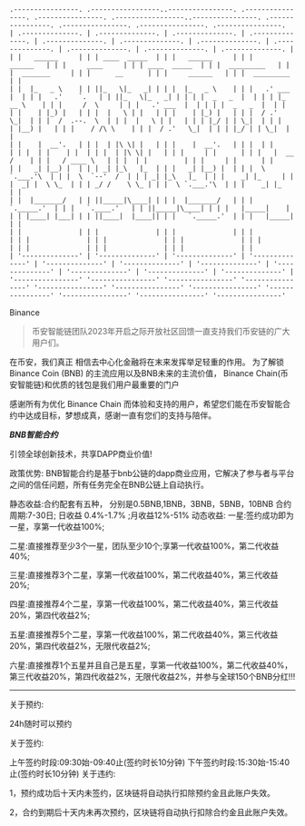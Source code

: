 ````
.----------------. .-----------------..----------------. .----------------. .----------------. .-----------------..----------------. .----------------. .----------------. .----------------. .----------------.
| .--------------. | .--------------. | .--------------. | .--------------. | .--------------. | .--------------. | .--------------. | .--------------. | .--------------. | .--------------. | .--------------. |
| |   ______     | | | ____  _____  | | |   ______     | | |     ______   | | |     ____     | | | ____  _____  | | |  _________   | | |  _______     | | |      __      | | |     ______   | | |  _________   | |
| |  |_   _ \    | | ||_   \|_   _| | | |  |_   _ \    | | |   .' ___  |  | | |   .'    `.   | | ||_   \|_   _| | | | |  _   _  |  | | | |_   __ \    | | |     /  \     | | |   .' ___  |  | | | |  _   _  |  | |
| |    | |_) |   | | |  |   \ | |   | | |    | |_) |   | | |  / .'   \_|  | | |  /  .--.  \  | | |  |   \ | |   | | | |_/ | | \_|  | | |   | |__) |   | | |    / /\ \    | | |  / .'   \_|  | | | |_/ | | \_|  | |
| |    |  __'.   | | |  | |\ \| |   | | |    |  __'.   | | |  | |         | | |  | |    | |  | | |  | |\ \| |   | | |     | |      | | |   |  __ /    | | |   / ____ \   | | |  | |         | | |     | |      | |
| |   _| |__) |  | | | _| |_\   |_  | | |   _| |__) |  | | |  \ `.___.'\  | | |  \  `--'  /  | | | _| |_\   |_  | | |    _| |_     | | |  _| |  \ \_  | | | _/ /    \ \_ | | |  \ `.___.'\  | | |    _| |_     | |
| |  |_______/   | | ||_____|\____| | | |  |_______/   | | |   `._____.'  | | |   `.____.'   | | ||_____|\____| | | |   |_____|    | | | |____| |___| | | ||____|  |____|| | |   `._____.'  | | |   |_____|    | |
| |              | | |              | | |              | | |              | | |              | | |              | | |              | | |              | | |              | | |              | | |              | |
| '--------------' | '--------------' | '--------------' | '--------------' | '--------------' | '--------------' | '--------------' | '--------------' | '--------------' | '--------------' | '--------------' |
'----------------' '----------------' '----------------' '----------------' '----------------' '----------------' '----------------' '----------------' '----------------' '----------------' '----------------'
````


Binance

> 币安智能链团队2023年开启之际开放社区回馈一直支持我们币安链的广大用户们。

在币安，我们真正
相信去中心化金融将在末来发挥举足轻重的作用。
为了解锁 Binance Coin (BNB) 的主流应用以及BNB未来的主流价值，
Binance Chain(币安智能链)和优质的钱包是我们用户最重要的门户

感谢所有为优化 Binance Chain 而体验和支持的用户，希望您们能在币安智能合约中达成目标，梦想成真，感谢一直有您们的支持与陪伴。


******_BNB智能合约_******

引领全球创新技术，共享DAPP商业价值!

政策优势:
BNB智能合约是基于bnb公链的dapp商业应用，它解决了参与者与平台之间的信任问题，所有任务完全在BNB公链上自动执行。

静态收益:合约配套有五种，
分别是0.5BNB,1BNB，3BNB，5BNB，10BNB
合约周期:7-30日;
日收益 0.4%-1.7% ;月收益12%-51%
动态收益:
一星:签约成功即为一星，享第一代收益100%;

二星:直接推荐至少3个一星，团队至少10个;享第一代收益100%，第二代收益40%;

三星:直接推荐3个二星，享第一代收益100%，第二代收益40%，第三代收益20%;

四星:直接推荐4个二星，享第一代收益100%，第二代收益40%，第三代收益20%，第四代收益2%;

五星:直接推荐5个二星，享第一代收益100%，第二代收益40%，第三代收益20%，第四代收益2%，无限代收益2%;

六星:直接推荐1个五星并且自己是五星，享第一代收益100%，第二代收益40%，第三代收益20%，第四代收益2%，无限代收益2%，并参与全球150个BNB分红!!!

----
关于预约:

24h随时可以预约

关于签约:

上午签约时段:09:30始-09:40止(签约时长10分钟)
下午签约时段:15:30始-15:40止(签约时长10分钟)
关于违约:

1，预约成功后十天内未签约，区块链将自动执行扣除预约金且此账户失效。

2，合约到期后十天内未再次预约，区块链将自动执行扣除合约金且此账户失效。
